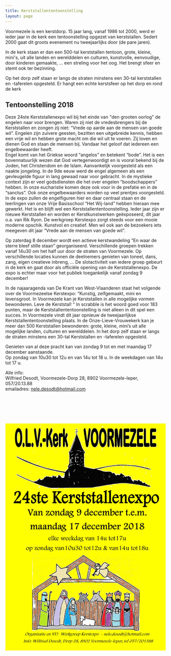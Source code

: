 ```yaml
---
title: Kerststallententoonstelling
layout: page
---
```


Voormezele is een kerstdorp.
15 jaar lang, vanaf 1986 tot 2000, werd er ieder jaar in de kerk een tentoonstelling opgezet van kerststallen.
Sedert 2000 gaat dit groots evenement nu tweejaarlijks door (de pare jaren).

In de kerk staan er dan een 500-tal kerststallen tentoon, grote, kleine, mini's, uit alle landen en werelddelen en culturen, kunstvolle, eenvoudige, door kinderen gemaakte, ... een streling voor het oog. Het brengt sfeer en stemt ook ter bezinning.

Op het dorp zelf staan er langs de straten minstens een 30-tal kerststallen en -taferelen opgesteld.
Er hangt een echte kerstsfeer op het dorp en rond de kerk

## Tentoonstelling 2018


Deze 24ste Kerststallenexpo wil bij het einde van "den grooten oorlog" de engelen naar voor brengen. Waren zij niet de vredesbrengers bij de Kerststallen en zongen zij niet: “Vrede op aarde aan de mensen van goede wil”.
Engelen zijn zuivere geesten, bezitten een uitgebreide kennis, hebben een vrije wil en hebben grote macht om die wil uit te voeren. Zij loven en dienen God en staan de mensen bij. Vandaar het geloof dat iedereen een engelbewaarder heeft. <br />
Engel komt van het Griekse woord “angelos” en betekent “bode”. Het is een bovennatuurlijk wezen dat God vertegenwoordigt en is vooral bekend bij de Joden, het Christendom en de Islam. Aanvankelijk voorgesteld als een naakte jongeling. In de 9de eeuw werd de engel algemeen als een gevleugelde figuur in lang gewaad naar voor gebracht. In de mystieke context zijn er veel godsdiensten die het over engelen “boodschappers” hebben. In onze eucharistie komen deze ook voor in de prefatie en in de “sanctus”. Ook onze engelbewaarders worden op veel prentjes voorgesteld.<br />
In de expo zullen de engelfiguren hier en daar centraal staan en de leerlingen van onze Vrije Basisschool “Het Wij-land” hebben hieraan mee gewerkt. Het is en blijft wel een Kerststallententoonstelling. 
Ieder jaar zijn er nieuwe Kerststallen en worden er Kerstkunstwerken geëxposeerd, dit jaar o.a. van Rik Ryon. De werkgroep Kerstexpo zorgt steeds voor een mooie moderne opschik. Kunstvol en creatief. Men wil ook aan de bezoekers iets meegeven dit jaar “Vrede aan de mensen van goede wil”.


Op zaterdag 8 december wordt een actieve kerstwandeling “En waar de sterre bleef stille staan” georganiseerd. Verschillende groepen trekken vanaf 14u30 om het half uur door de straten van Voormezele. Op verschillende locaties kunnen de deelnemers genieten van toneel, dans, zang, eigen creatieve inbreng, …  De slotactiviteit van iedere groep gebeurt in de kerk en gaat door als  officiële opening van de Kerststallenexpo. De expo is echter maar voor het publiek toegankelijk vanaf zondag 9 december!


In de najaaragenda van De Krant van West-Vlaanderen staat het volgende over de Voormezeelse Kerstexpo:
“Kunstig, zelfgemaakt, mini en levensgroot. In Voormezele kan je Kerststallen in alle mogelijke vormen bewonderen. Leve de Kerststal! “
In scrabble is het woord goed voor 183 punten, maar de Kerststallententoonstelling is niet alleen in dit spel een succes. In Voormezele vindt dit jaar opnieuw de tweejaarlijkse Kerststallententoonstelling plaats. In de Onze-Lieve-Vrouwekerk kan je meer dan 500 Kerststallen bewonderen: grote, kleine, mini’s uit alle mogelijke landen, culturen en werelddelen. In het dorp zelf staan er langs de straten minstens een 30-tal Kerststallen en -taferelen opgesteld.


Genieten van al deze pracht kan van zondag 9 tot en met maandag 17 december aanstaande. <br />
Op zondag van 10u30 tot 12u en van 14u tot 18 u. In de weekdagen van 14u tot 17 u.


Alle info:<br />
Wilfried Desodt, Voormezele-Dorp 28, 8902 Voormezele-Ieper, 057/20.13.88<br />
emailadres: nele.desodt@hotmail.com


<div style="text-align: center; margin: 100px 0">
    <img src="./public/assets/affiche-kerststallen-2018.jpg" alt="Affiche kerstallen 2018" />
</div>

